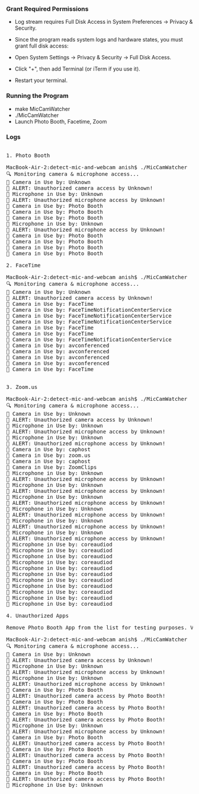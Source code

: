 
### Grant Required Permissions

- Log stream requires Full Disk Access in System Preferences → Privacy & Security.

- Since the program reads system logs and hardware states, you must grant full disk access:

- Open System Settings → Privacy & Security → Full Disk Access.
- Click "+", then add Terminal (or iTerm if you use it).
- Restart your terminal.


### Running the Program

- make MicCamWatcher
- ./MicCamWatcher
- Launch Photo Booth, Facetime, Zoom

### Logs

<pre>

1. Photo Booth

MacBook-Air-2:detect-mic-and-webcam anish$ ./MicCamWatcher 
🔍 Monitoring camera & microphone access...
📸 Camera in Use by: Unknown
🚨 ALERT: Unauthorized camera access by Unknown!
🎤 Microphone in Use by: Unknown
🚨 ALERT: Unauthorized microphone access by Unknown!
📸 Camera in Use by: Photo Booth
📸 Camera in Use by: Photo Booth
📸 Camera in Use by: Photo Booth
🎤 Microphone in Use by: Unknown
🚨 ALERT: Unauthorized microphone access by Unknown!
📸 Camera in Use by: Photo Booth
📸 Camera in Use by: Photo Booth
📸 Camera in Use by: Photo Booth
📸 Camera in Use by: Photo Booth

2. FaceTime

MacBook-Air-2:detect-mic-and-webcam anish$ ./MicCamWatcher 
🔍 Monitoring camera & microphone access...
📸 Camera in Use by: Unknown
🚨 ALERT: Unauthorized camera access by Unknown!
📸 Camera in Use by: FaceTime
📸 Camera in Use by: FaceTimeNotificationCenterService
📸 Camera in Use by: FaceTimeNotificationCenterService
📸 Camera in Use by: FaceTimeNotificationCenterService
📸 Camera in Use by: FaceTime
📸 Camera in Use by: FaceTime
📸 Camera in Use by: FaceTimeNotificationCenterService
📸 Camera in Use by: avconferenced
📸 Camera in Use by: avconferenced
📸 Camera in Use by: avconferenced
📸 Camera in Use by: avconferenced
📸 Camera in Use by: FaceTime


3. Zoom.us

MacBook-Air-2:detect-mic-and-webcam anish$ ./MicCamWatcher 
🔍 Monitoring camera & microphone access...
📸 Camera in Use by: Unknown
🚨 ALERT: Unauthorized camera access by Unknown!
🎤 Microphone in Use by: Unknown
🚨 ALERT: Unauthorized microphone access by Unknown!
🎤 Microphone in Use by: Unknown
🚨 ALERT: Unauthorized microphone access by Unknown!
📸 Camera in Use by: caphost
📸 Camera in Use by: zoom.us
📸 Camera in Use by: caphost
📸 Camera in Use by: ZoomClips
🎤 Microphone in Use by: Unknown
🚨 ALERT: Unauthorized microphone access by Unknown!
🎤 Microphone in Use by: Unknown
🚨 ALERT: Unauthorized microphone access by Unknown!
🎤 Microphone in Use by: Unknown
🚨 ALERT: Unauthorized microphone access by Unknown!
🎤 Microphone in Use by: Unknown
🚨 ALERT: Unauthorized microphone access by Unknown!
🎤 Microphone in Use by: Unknown
🚨 ALERT: Unauthorized microphone access by Unknown!
🎤 Microphone in Use by: Unknown
🚨 ALERT: Unauthorized microphone access by Unknown!
🎤 Microphone in Use by: coreaudiod
🎤 Microphone in Use by: coreaudiod
🎤 Microphone in Use by: coreaudiod
🎤 Microphone in Use by: coreaudiod
🎤 Microphone in Use by: coreaudiod
🎤 Microphone in Use by: coreaudiod
🎤 Microphone in Use by: coreaudiod
🎤 Microphone in Use by: coreaudiod
🎤 Microphone in Use by: coreaudiod
🎤 Microphone in Use by: coreaudiod
🎤 Microphone in Use by: coreaudiod

4. Unauthorized Apps

Remove Photo Booth App from the list for testing purposes. Verify alerts generated for Photo Booth App.

MacBook-Air-2:detect-mic-and-webcam anish$ ./MicCamWatcher 
🔍 Monitoring camera & microphone access...
📸 Camera in Use by: Unknown
🚨 ALERT: Unauthorized camera access by Unknown!
🎤 Microphone in Use by: Unknown
🚨 ALERT: Unauthorized microphone access by Unknown!
🎤 Microphone in Use by: Unknown
🚨 ALERT: Unauthorized microphone access by Unknown!
📸 Camera in Use by: Photo Booth
🚨 ALERT: Unauthorized camera access by Photo Booth!
📸 Camera in Use by: Photo Booth
🚨 ALERT: Unauthorized camera access by Photo Booth!
📸 Camera in Use by: Photo Booth
🚨 ALERT: Unauthorized camera access by Photo Booth!
🎤 Microphone in Use by: Unknown
🚨 ALERT: Unauthorized microphone access by Unknown!
📸 Camera in Use by: Photo Booth
🚨 ALERT: Unauthorized camera access by Photo Booth!
📸 Camera in Use by: Photo Booth
🚨 ALERT: Unauthorized camera access by Photo Booth!
📸 Camera in Use by: Photo Booth
🚨 ALERT: Unauthorized camera access by Photo Booth!
📸 Camera in Use by: Photo Booth
🚨 ALERT: Unauthorized camera access by Photo Booth!
🎤 Microphone in Use by: Unknown

</pre>
